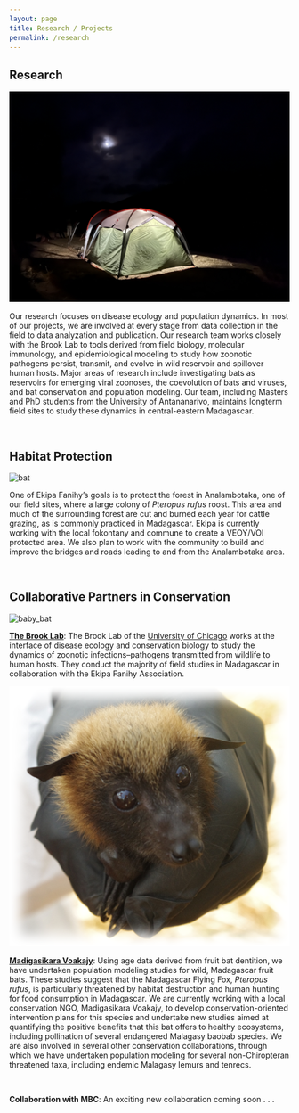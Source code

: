 ```yaml
---
layout: page
title: Research / Projects
permalink: /research
---
```


<h2>Research</h2>

<img src="/assets/research/lab_tent.jpeg" alt="tent" class="float-end col-md-5" />

Our research focuses on disease ecology and population dynamics. In most of our projects, we are involved at every stage from data collection in the field to data analyzation and publication. Our research team works closely with the Brook Lab to tools derived from field biology, molecular immunology, and epidemiological modeling to study how zoonotic pathogens persist, transmit, and evolve in wild reservoir and spillover human hosts. Major areas of research include investigating bats as reservoirs for emerging viral zoonoses, the coevolution of bats and viruses, and bat conservation and population modeling. Our team, including Masters and PhD students from the University of Antananarivo, maintains longterm field sites to study these dynamics in central-eastern Madagascar.

<div style="clear:both;">&nbsp;</div>

<h2>Habitat Protection</h2>

<img src="/assets/research/Analambotaka roost.jpeg" alt="bat" class="float-start col-md-5" />

One of Ekipa Fanihy’s goals is to protect the forest in Analambotaka, one of our field sites, where a large colony of *Pteropus rufus* roost. This area and much of the surrounding forest are cut and burned each year for cattle grazing, as is commonly practiced in Madagascar. Ekipa is currently working with the local fokontany and commune to create a VEOY/VOI protected area. We also plan to work with the community to build and improve the bridges and roads leading to and from the Analambotaka area. 

<div style="clear:both;">&nbsp;</div>

<h2>Collaborative Partners in Conservation</h2>

<img src="/assets/research/ekipa_fanihy_happy.jpg" alt="baby_bat" class="img-thumbnail float-end col-md-5" />

[**The Brook Lab**](https://brooklab.org/): The Brook Lab of the [University of Chicago](https://www.uchicago.edu/) works at the interface of disease ecology and conservation biology to study the dynamics of zoonotic infections–pathogens transmitted from wildlife to human hosts. They conduct the majority of field studies in Madagascar in collaboration with the Ekipa Fanihy Association.


<img src="/assets/research/baby_bat.png" alt="baby_bat" class="img-thumbnail float-end col-md-5" />

[**Madigasikara Voakajy**](https://www.madagasikara-voakajy.org/): Using age data derived from fruit bat dentition, we have undertaken population modeling studies for wild, Madagascar fruit bats. These studies suggest that the Madagascar Flying Fox, *Pteropus rufus*, is particularly threatened by habitat destruction and human hunting for food consumption in Madagascar. We are currently working with a local conservation NGO, Madigasikara Voakajy, to develop conservation-oriented intervention plans for this species and undertake new studies aimed at quantifying the positive benefits that this bat offers to healthy ecosystems, including pollination of several endangered Malagasy baobab species. We are also involved in several other conservation collaborations, through which we have undertaken population modeling for several non-Chiropteran threatened taxa, including endemic Malagasy lemurs and tenrecs.

<div style="clear:both;">&nbsp;</div>

**Collaboration with MBC**: An exciting new collaboration coming soon . . . 
